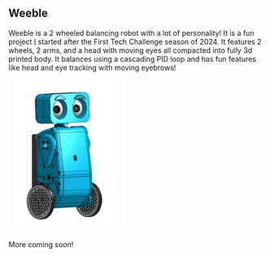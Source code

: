 ## Weeble

Weeble is a 2 wheeled balancing robot with a lot of personality!
It is a fun project I started after the First Tech Challenge season of 2024.
It features 2 wheels, 2 arms, and a head with moving eyes all compacted into fully 3d printed body.
It balances using a cascading PID loop and has fun features like head and eye tracking with moving eyebrows!

<img alt="" src="assets/weeble.png" height="300">

More coming soon!
